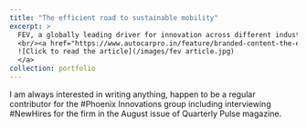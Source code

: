 ```yaml
---
title: "The efficient road to sustainable mobility"
excerpt: >
  FEV, a globally leading driver for innovation across different industries, explains how engineering data analytics help tackle complex challenges in the automotive ecosystem.
  <br/><a href="https://www.autocarpro.in/feature/branded-content-the-efficient-road-to-sustainable-mobility-116230" target="_blank">
  ![Click to read the article](/images/fev article.jpg)
  </a>
collection: portfolio
---
```


I am always interested in writing anything, happen to be a regular contributor for the #Phoenix Innovations group including interviewing #NewHires for the firm in the August issue of Quarterly Pulse magazine.


<!-- https://www.autocarpro.in/feature/branded-content-the-efficient-road-to-sustainable-mobility-116230 -->